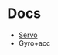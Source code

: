 # Docs
- [Servo](https://github.com/SoptikHa2/arduino-car-autopilot/blob/master/docs/servo.md)
- Gyro+acc
